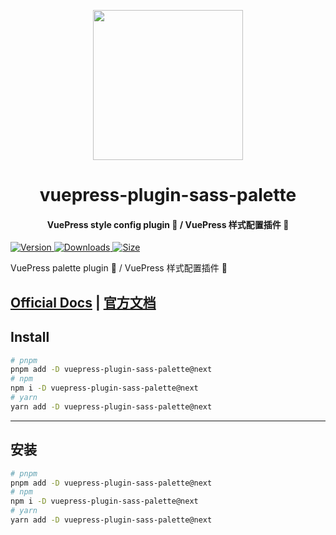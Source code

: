 <!-- markdownlint-disable -->
<p align="center">
  <img width="240" src="https://plugin-sass-palette.vuejs.vuepress/logo.svg" style="text-align: center;">
</p>
<h1 align="center">vuepress-plugin-sass-palette</h1>
<h4 align="center">VuePress style config plugin 🎨 / VuePress 样式配置插件 🎨</h4>

[![Version](https://img.shields.io/npm/v/vuepress-plugin-sass-palette/next.svg?style=flat-square&logo=npm) ![Downloads](https://img.shields.io/npm/dm/vuepress-plugin-sass-palette.svg?style=flat-square&logo=npm) ![Size](https://img.shields.io/bundlephobia/min/vuepress-plugin-sass-palette?style=flat-square&logo=npm)](https://www.npmjs.com/package/vuepress-plugin-sass-palette)

<!-- markdownlint-restore -->

VuePress palette plugin 🎨 / VuePress 样式配置插件 🎨

## [Official Docs](https://plugin-sass-palette.vuejs.vuepress/) | [官方文档](https://plugin-sass-palette.vuejs.vuepress/zh/)

## Install

```bash
# pnpm
pnpm add -D vuepress-plugin-sass-palette@next
# npm
npm i -D vuepress-plugin-sass-palette@next
# yarn
yarn add -D vuepress-plugin-sass-palette@next
```

---

## 安装

```bash
# pnpm
pnpm add -D vuepress-plugin-sass-palette@next
# npm
npm i -D vuepress-plugin-sass-palette@next
# yarn
yarn add -D vuepress-plugin-sass-palette@next
```
